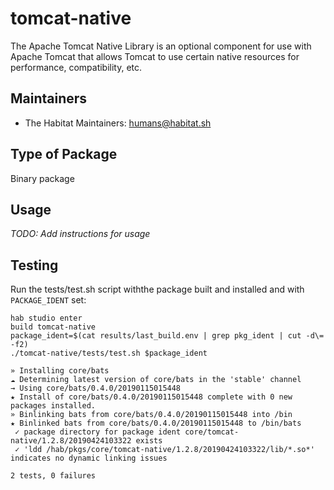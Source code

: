 # tomcat-native

The Apache Tomcat Native Library is an optional component for use with Apache Tomcat that allows Tomcat to use certain native resources for performance, compatibility, etc.

## Maintainers

* The Habitat Maintainers: <humans@habitat.sh>

## Type of Package

Binary package

## Usage

*TODO: Add instructions for usage*

## Testing

Run the tests/test.sh script withthe package built and installed and with `PACKAGE_IDENT` set:

```
hab studio enter
build tomcat-native
package_ident=$(cat results/last_build.env | grep pkg_ident | cut -d\= -f2)
./tomcat-native/tests/test.sh $package_ident
```

```
» Installing core/bats
☁ Determining latest version of core/bats in the 'stable' channel
→ Using core/bats/0.4.0/20190115015448
★ Install of core/bats/0.4.0/20190115015448 complete with 0 new packages installed.
» Binlinking bats from core/bats/0.4.0/20190115015448 into /bin
★ Binlinked bats from core/bats/0.4.0/20190115015448 to /bin/bats
 ✓ package directory for package ident core/tomcat-native/1.2.8/20190424103322 exists
 ✓ 'ldd /hab/pkgs/core/tomcat-native/1.2.8/20190424103322/lib/*.so*' indicates no dynamic linking issues

2 tests, 0 failures
```
